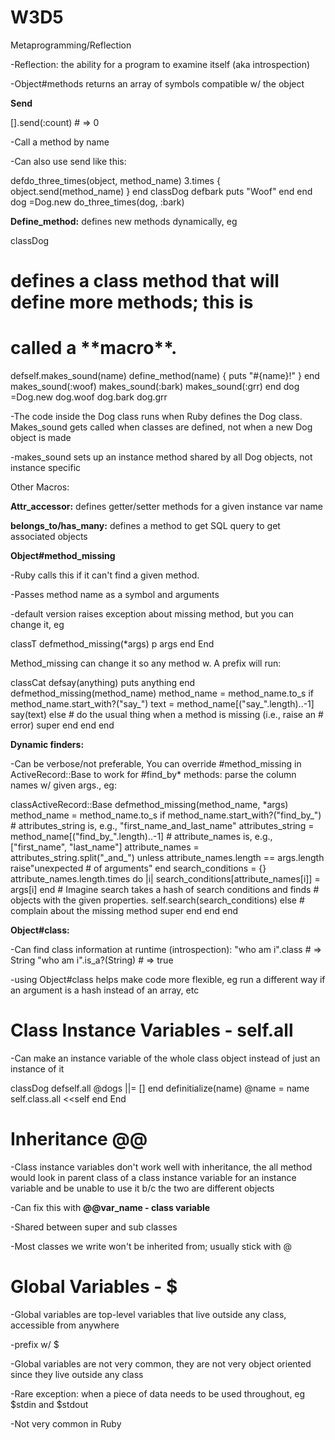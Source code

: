 # W3D5

Metaprogramming/Reflection

-Reflection: the ability for a program to examine itself (aka introspection)

-Object#methods returns an array of symbols compatible w/ the object

**Send**

[].send(:count) # =&gt; 0

-Call a method by name

-Can also use send like this:

 defdo\_three\_times(object, method\_name)
  3.times { object.send(method\_name) }
end
classDog
  defbark
    puts &quot;Woof&quot;
  end
end
dog =Dog.new
do\_three\_times(dog, :bark)

**Define\_method:** defines new methods dynamically, eg

classDog
  # defines a class method that will define more methods; this is
  # called a \*\*macro\*\*.
  defself.makes\_sound(name)
    define\_method(name) { puts &quot;#{name}!&quot; }
  end
  makes\_sound(:woof)
  makes\_sound(:bark)
  makes\_sound(:grr)
end
dog =Dog.new
dog.woof
dog.bark
dog.grr

-The code inside the Dog class runs when Ruby defines the Dog class. Makes\_sound gets called when classes are defined, not when a new Dog object is made

-makes\_sound sets up an instance method shared by all Dog objects, not instance specific

Other Macros:

**Attr\_accessor:** defines getter/setter methods for a given instance var name

**belongs\_to/has\_many:** defines a method to get SQL query to get associated objects

**Object#method\_missing**

-Ruby calls this if it can&#39;t find a given method.

-Passes method name as a symbol and arguments

-default version raises exception about missing method, but you can change it, eg

classT
  defmethod\_missing(\*args)
    p args
  end
End

Method\_missing can change it so any method w. A prefix will run:

classCat
  defsay(anything)
    puts anything
  end
  defmethod\_missing(method\_name)
    method\_name = method\_name.to\_s
    if method\_name.start\_with?(&quot;say\_&quot;)
      text = method\_name[(&quot;say\_&quot;.length)..-1]
      say(text)
    else
      # do the usual thing when a method is missing (i.e., raise an
      # error)
      super
    end
  end
end

**Dynamic finders:**

-Can be verbose/not preferable, You can override #method\_missing in ActiveRecord::Base to work for #find\_by\* methods: parse the column names w/ given args., eg:

classActiveRecord::Base
  defmethod\_missing(method\_name, \*args)
    method\_name = method\_name.to\_s
    if method\_name.start\_with?(&quot;find\_by\_&quot;)
      # attributes\_string is, e.g., &quot;first\_name\_and\_last\_name&quot;
      attributes\_string = method\_name[(&quot;find\_by\_&quot;.length)..-1]
      # attribute\_names is, e.g., [&quot;first\_name&quot;, &quot;last\_name&quot;]
      attribute\_names = attributes\_string.split(&quot;\_and\_&quot;)
      unless attribute\_names.length == args.length
        raise&quot;unexpected # of arguments&quot;
      end
      search\_conditions = {}
      attribute\_names.length.times do |i|
        search\_conditions[attribute\_names[i]] = args[i]
      end
      # Imagine search takes a hash of search conditions and finds
      # objects with the given properties.
      self.search(search\_conditions)
    else
      # complain about the missing method
      super
    end
  end
end

**Object#class:**

-Can find class information at runtime (introspection): &quot;who am i&quot;.class # =&gt; String
&quot;who am i&quot;.is\_a?(String) # =&gt; true

-using Object#class helps make code more flexible, eg run a different way if an argument is a hash instead of an array, etc

# Class Instance Variables - self.all

-Can make an instance variable of the whole class object instead of just an instance of it

classDog
  defself.all
    @dogs ||= []
  end
  definitialize(name)
    @name = name
    self.class.all &lt;&lt;self
  end
End

# Inheritance @@

-Class instance variables don&#39;t work well with inheritance, the all method would look in parent class of a class instance variable for an instance variable and be unable to use it b/c the two are different objects

-Can fix this with **@@var\_name - class variable**

-Shared between super and sub classes

-Most classes we write won&#39;t be inherited from; usually stick with @

# Global Variables - $

-Global variables are top-level variables that live outside any class, accessible from anywhere

-prefix w/ $

-Global variables are not very common, they are not very object oriented since they live outside any class

-Rare exception: when a piece of data needs to be used throughout, eg $stdin and $stdout

-Not very common in Ruby
